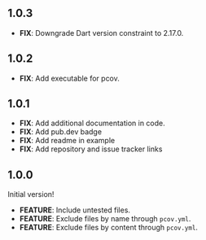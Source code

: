 ## 1.0.3

- **FIX**: Downgrade Dart version constraint to 2.17.0.

## 1.0.2

- **FIX**: Add executable for pcov.

## 1.0.1

- **FIX**: Add additional documentation in code.
- **FIX**: Add pub.dev badge
- **FIX**: Add readme in example
- **FIX**: Add repository and issue tracker links

## 1.0.0

Initial version!

- **FEATURE**: Include untested files.
- **FEATURE**: Exclude files by name through `pcov.yml`.
- **FEATURE**: Exclude files by content through `pcov.yml`.